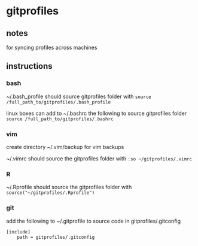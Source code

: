 gitprofiles
===========

## notes

for syncing profiles across machines

## instructions
### bash
~/.bash\_profile should source gitprofiles folder with `source /full_path_to/gitprofiles/.bash_profile`

linux boxes can add to ~/.bashrc the following to source gitprofiles folder `source /full_path_to/gitprofiles/.bashrc`

### vim
create directory ~/.vim/backup for vim backups

~/.vimrc should source the gitprofiles folder with `:so ~/gitprofiles/.vimrc`

### R
~/.Rprofile should source the gitprofiles folder with `source("~/gitprofiles/.Rprofile")`

### git
add the following to ~/.gitprofile to source code in gitprofiles/.gitconfig

```
[include]
	path = gitprofiles/.gitconfig
```
